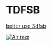 # TDFSB

[better use 3dfsb](https://github.com/3dfsb-dev/3dfsb)

[![Alt text](https://img.youtube.com/vi/U6Ah7ZbI6Yc/0.jpg)](https://www.youtube.com/watch?v=U6Ah7ZbI6Yc)

